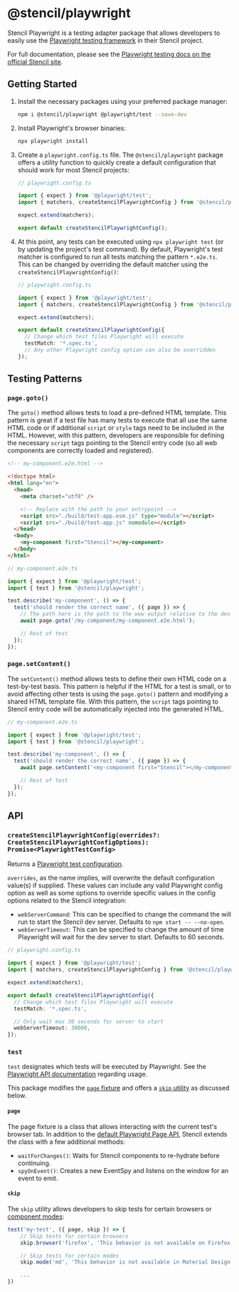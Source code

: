 # @stencil/playwright

Stencil Playwright is a testing adapter package that allows developers to easily use the [Playwright testing framework](https://playwright.dev/docs/intro)
in their Stencil project.

For full documentation, please see the [Playwright testing docs on the official Stencil site](https://stenciljs.com/docs/next/testing/playwright/overview).

## Getting Started

1. Install the necessary packages using your preferred package manager:

   ```bash
   npm i @stencil/playwright @playwright/test --save-dev
   ```

1. Install Playwright's browser binaries:

   ```bash
   npx playwright install
   ```

1. Create a `playwright.config.ts` file. The `@stencil/playwright` package offers a utility function to quickly create a default configuration that should
   work for most Stencil projects:

   ```ts
   // playwright.config.ts

   import { expect } from '@playwright/test';
   import { matchers, createStencilPlaywrightConfig } from '@stencil/playwright';

   expect.extend(matchers);

   export default createStencilPlaywrightConfig();
   ```

1. At this point, any tests can be executed using `npx playwright test` (or by updating the project's test command). By default, Playwright's test matcher
   is configured to run all tests matching the pattern `*.e2e.ts`. This can be changed by overriding the default matcher using the `createStencilPlaywrightConfig()`:

   ```ts
   // playwright.config.ts

   import { expect } from '@playwright/test';
   import { matchers, createStencilPlaywrightConfig } from '@stencil/playwright';

   expect.extend(matchers);

   export default createStencilPlaywrightConfig({
     // Change which test files Playwright will execute
     testMatch: '*.spec.ts',
     // Any other Playwright config option can also be overridden
   });
   ```

## Testing Patterns

### `page.goto()`

The `goto()` method allows tests to load a pre-defined HTML template. This pattern is great if a test file has many tests to execute that all use the same HTML code
or if additional `script` or `style` tags need to be included in the HTML. However, with this pattern, developers are responsible for defining the necessary `script`
tags pointing to the Stencil entry code (so all web components are correctly loaded and registered).

```html
<!-- my-component.e2e.html -->

<!doctype html>
<html lang="en">
  <head>
    <meta charset="utf8" />

    <!-- Replace with the path to your entrypoint -->
    <script src="./build/test-app.esm.js" type="module"></script>
    <script src="./build/test-app.js" nomodule></script>
  </head>
  <body>
    <my-component first="Stencil"></my-component>
  </body>
</html>
```

```ts
// my-component.e2e.ts

import { expect } from '@playwright/test';
import { test } from '@stencil/playwright';

test.describe('my-component', () => {
  test('should render the correct name', ({ page }) => {
    // The path here is the path to the www output relative to the dev server root directory
    await page.goto('/my-component/my-component.e2e.html');

    // Rest of test
  });
});
```

### `page.setContent()`

The `setContent()` method allows tests to define their own HTML code on a test-by-test basis. This pattern is helpful if the HTML for a test is small, or to
avoid affecting other tests is using the `page.goto()` pattern and modifying a shared HTML template file. With this pattern, the `script` tags pointing to Stencil
entry code will be automatically injected into the generated HTML.

```ts
// my-component.e2e.ts

import { expect } from '@playwright/test';
import { test } from '@stencil/playwright';

test.describe('my-component', () => {
  test('should render the correct name', ({ page }) => {
    await page.setContent('<my-component first="Stencil"></my-component>');

    // Rest of test
  });
});
```

## API

### `createStencilPlaywrightConfig(overrides?: CreateStencilPlaywrightConfigOptions): Promise<PlaywrightTestConfig>`

Returns a [Playwright test configuration](https://playwright.dev/docs/test-configuration#introduction).

`overrides`, as the name implies, will overwrite the default configuration value(s) if supplied. These values can include any valid Playwright config option as well
as some options to override specific values in the config options related to the Stencil integration:

- `webServerCommand`: This can be specified to change the command the will run to start the Stencil dev server. Defaults to `npm start -- --no-open`.
- `webServerTimeout`: This can be specified to change the amount of time Playwright will wait for the dev server to start. Defaults to 60 seconds.

```ts
// playwright.config.ts

import { expect } from '@playwright/test';
import { matchers, createStencilPlaywrightConfig } from '@stencil/playwright';

expect.extend(matchers);

export default createStencilPlaywrightConfig({
  // Change which test files Playwright will execute
  testMatch: '*.spec.ts',

  // Only wait max 30 seconds for server to start
  webServerTimeout: 30000,
});
```

### `test`

`test` designates which tests will be executed by Playwright. See the [Playwright API documentation](https://playwright.dev/docs/api/class-test#test-call) regarding usage.

This package modifies the [`page` fixture](#page) and offers a [`skip` utility](#skip) as discussed below.

#### `page`

The page fixture is a class that allows interacting with the current test's browser tab. In addition to the [default Playwright Page API](https://playwright.dev/docs/api/class-page),
Stencil extends the class with a few additional methods:

- `waitForChanges()`: Waits for Stencil components to re-hydrate before continuing.
- `spyOnEvent()`: Creates a new EventSpy and listens on the window for an event to emit.

#### `skip`

The `skip` utility allows developers to skip tests for certain browsers or [component modes](https://stenciljs.com/docs/styling#style-modes):

```ts
test('my-test', ({ page, skip }) => {
    // Skip tests for certain browsers
    skip.browser('firefox', 'This behavior is not available on Firefox');

    // Skip tests for certain modes
    skip.mode('md', 'This behavior is not available in Material Design');

    ...
})
```
